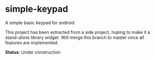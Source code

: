 simple-keypad
=============

A simple basic keypad for android

This project has been extracted from a side project, hoping to make it a stand-alone library widget.
Will merge this branch to master once all features are implemented.

**Status**: Under construction
 
